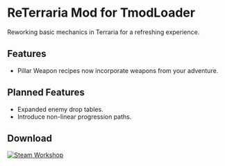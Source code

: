 # ReTerraria Mod for TmodLoader

Reworking basic mechanics in Terraria for a refreshing experience.

## Features

* Pillar Weapon recipes now incorporate weapons from your adventure.

## Planned Features

* Expanded enemy drop tables.
* Introduce non-linear progression paths.

## Download

[![Steam Workshop](https://img.shields.io/badge/Steam-Workshop-blue?logo=steam)](https://steamcommunity.com/sharedfiles/filedetails/?id=3523653747)
